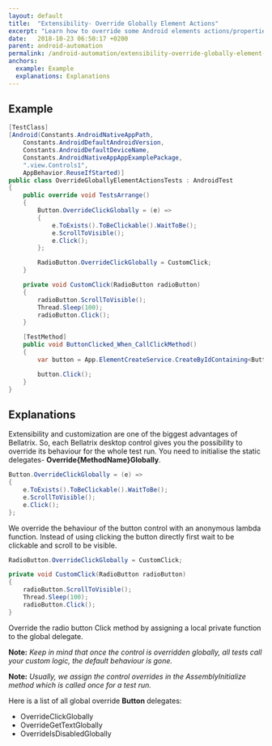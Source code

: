```yaml
---
layout: default
title:  "Extensibility- Override Globally Element Actions"
excerpt: "Learn how to override some Android elements actions/properties for the whole tests execution."
date:   2018-10-23 06:50:17 +0200
parent: android-automation
permalink: /android-automation/extensibility-override-globally-element-actions/
anchors:
  example: Example
  explanations: Explanations
---
```

Example
-------
```csharp
[TestClass]
[Android(Constants.AndroidNativeAppPath,
    Constants.AndroidDefaultAndroidVersion,
    Constants.AndroidDefaultDeviceName,
    Constants.AndroidNativeAppAppExamplePackage,
    ".view.Controls1",
    AppBehavior.ReuseIfStarted)]
public class OverrideGloballyElementActionsTests : AndroidTest
{
    public override void TestsArrange()
    {
        Button.OverrideClickGlobally = (e) =>
        {
            e.ToExists().ToBeClickable().WaitToBe();
            e.ScrollToVisible();
            e.Click();
        };

        RadioButton.OverrideClickGlobally = CustomClick;
    }

    private void CustomClick(RadioButton radioButton)
    {
        radioButton.ScrollToVisible();
        Thread.Sleep(100);
        radioButton.Click();
    }

    [TestMethod]
    public void ButtonClicked_When_CallClickMethod()
    {
        var button = App.ElementCreateService.CreateByIdContaining<Button>("button");

        button.Click();
    }
}
```

Explanations
------------
Extensibility and customization are one of the biggest advantages of Bellatrix. So, each Bellatrix desktop control gives you the possibility to override its behaviour for the whole test run. You need to initialise the static delegates- **Override{MethodName}Globally**.
```csharp
Button.OverrideClickGlobally = (e) =>
{
    e.ToExists().ToBeClickable().WaitToBe();
    e.ScrollToVisible();
    e.Click();
};
```
We override the behaviour of the button control with an anonymous lambda function. Instead of using clicking the button directly first wait to be clickable and scroll to be visible.
```csharp
RadioButton.OverrideClickGlobally = CustomClick;

private void CustomClick(RadioButton radioButton)
{
    radioButton.ScrollToVisible();
    Thread.Sleep(100);
    radioButton.Click();
}
```
Override the radio button Click method by assigning a local private function to the global delegate.

**Note:** *Keep in mind that once the control is overridden globally, all tests call your custom logic, the default behaviour is gone.*

**Note:** *Usually, we assign the control overrides in the AssemblyInitialize method which is called once for a test run.*

Here is a list of all global override **Button** delegates:
- OverrideClickGlobally
- OverrideGetTextGlobally
- OverrideIsDisabledGlobally
